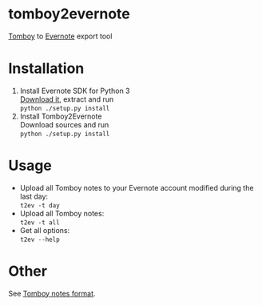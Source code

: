 tomboy2evernote
===============
[Tomboy](https://wiki.gnome.org/Apps/Tomboy) to [Evernote](https://evernote.com) export tool  


Installation
============
1. Install Evernote SDK for Python 3  
  [Download it](https://github.com/evernote/evernote-sdk-python3), extract and run  
  ``python ./setup.py install``  
2. Install Tomboy2Evernote  
  Download sources and run  
  ``python ./setup.py install``  

Usage
=====
* Upload all Tomboy notes to your Evernote account modified during the last day:  
``t2ev -t day``  
* Upload all Tomboy notes:  
``t2ev -t all``  
* Get all options:  
``t2ev --help``  

Other
=====
See [Tomboy notes format](https://wiki.gnome.org/Apps/Tomboy/NoteXmlFormat).
